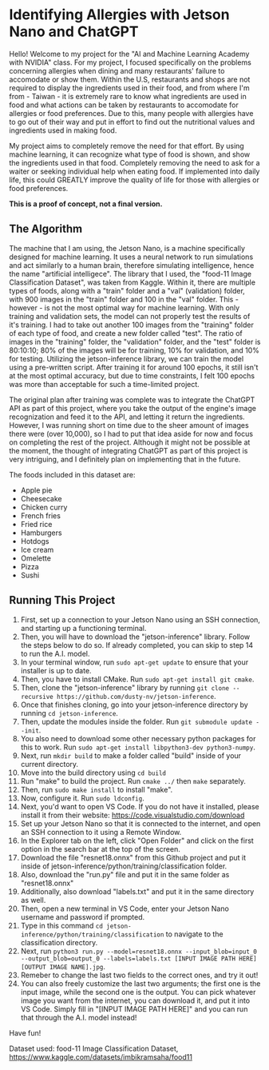 # Identifying Allergies with Jetson Nano and ChatGPT

Hello! Welcome to my project for the "AI and Machine Learning Academy with NVIDIA" class. For my project, I focused specifically on the problems concerning allergies when dining and many restaurants' failure to accomodate or show them. Within the U.S, restaurants and shops are not required to display the ingredients used in their food, and from where I'm from - Taiwan - it is extremely rare to know what ingredients are used in food and what actions can be taken by restaurants to accomodate for allergies or food preferences. Due to this, many people with allergies have to go out of their way and put in effort to find out the nutritional values and ingredients used in making food.

My project aims to completely remove the need for that effort. By using machine learning, it can recognize what type of food is shown, and show the ingredients used in that food. Completely removing the need to ask for a waiter or seeking individual help when eating food. If implemented into daily life, this could GREATLY improve the quality of life for those with allergies or food preferences.

**This is a proof of concept, not a final version.**

## The Algorithm
The machine that I am using, the Jetson Nano, is a machine specifically designed for machine learning. It uses a neural network to run simulations and act similarly to a human brain, therefore simulating intelligence, hence the name "artificial intelligece". The library that I used, the "food-11 Image Classification Dataset", was taken from Kaggle. Within it, there are multiple types of foods, along with a "train" folder and a "val" (validation) folder, with 900 images in the "train" folder and 100 in the "val" folder. This - however - is not the most optimal way for machine learning. With only training and validation sets, the model can not properly test the results of it's training. I had to take out another 100 images from the "training" folder of each type of food, and create a new folder called "test". The ratio of images in the "training" folder, the "validation" folder, and the "test" folder is 80:10:10; 80% of the images will be for training, 10% for validation, and 10% for testing. Utilizing the jetson-inference library, we can train the model using a pre-written script. After training it for around 100 epochs, it still isn't at the most optimal accuracy, but due to time constraints, I felt 100 epochs was more than acceptable for such a time-limited project.

The original plan after training was complete was to integrate the ChatGPT API as part of this project, where you take the output of the engine's image recognization and feed it to the API, and letting it return the ingredients. However, I was running short on time due to the sheer amount of images there were (over 10,000), so I had to put that idea aside for now and focus on completing the rest of the project. Although it might not be possible at the moment, the thought of integrating ChatGPT as part of this project is very intriguing, and I definitely plan on implementing that in the future.

The foods included in this dataset are:
- Apple pie
- Cheesecake
- Chicken curry
- French fries
- Fried rice
- Hamburgers
- Hotdogs
- Ice cream
- Omelette
- Pizza
- Sushi

## Running This Project
1. First, set up a connection to your Jetson Nano using an SSH connection, and starting up a functioning terminal.
2. Then, you will have to download the "jetson-inference" library. Follow the steps below to do so. If already completed, you can skip to step 14 to run the A.I. model.
3. In your terminal window, run `sudo apt-get update` to ensure that your installer is up to date.
4. Then, you have to install CMake. Run `sudo apt-get install git cmake`.
5. Then, clone the "jetson-inference" library by running `git clone --recursive https://github.com/dusty-nv/jetson-inference`.
6. Once that finishes cloning, go into your jetson-inference directory by running `cd jetson-inference`.
7. Then, update the modules inside the folder. Run `git submodule update --init`.
8. You also need to download some other necessary python packages for this to work. Run `sudo apt-get install libpython3-dev python3-numpy`.
9. Next, run `mkdir build` to make a folder called "build" inside of your current directory.
10. Move into the build directory using `cd build`
11. Run "make" to build the project. Run `cmake ../` then `make` separately.
12. Then, run `sudo make install` to install "make".
13. Now, configure it. Run `sudo ldconfig`.
14. Next, you'd want to open VS Code. If you do not have it installed, please install it from their website: https://code.visualstudio.com/download
15. Set up your Jetson Nano so that it is connected to the internet, and open an SSH connection to it using a Remote Window.
16. In the Explorer tab on the left, click "Open Folder" and click on the first option in the search bar at the top of the screen.
17. Download the file "resnet18.onnx" from this Github project and put it inside of jetson-inference/python/training/classification folder.
18. Also, download the "run.py" file and put it in the same folder as "resnet18.onnx"
19. Additionally, also download "labels.txt" and put it in the same directory as well.
20. Then, open a new terminal in VS Code, enter your Jetson Nano username and password if prompted.
21. Type in this command `cd jetson-inference/python/training/classification` to navigate to the classification directory.
22. Next, run `python3 run.py --model=resnet18.onnx --input_blob=input_0 --output_blob=output_0 --labels=labels.txt [INPUT IMAGE PATH HERE] [OUTPUT IMAGE NAME].jpg`.
23. Remeber to change the last two fields to the correct ones, and try it out!
24. You can also freely customize the last two arguments; the first one is the input image, while the second one is the output. You can pick whatever image you want from the internet, you can download it, and put it into VS Code. Simply fill in "[INPUT IMAGE PATH HERE]" and you can run that through the A.I. model instead!

Have fun!

Dataset used: food-11 Image Classification Dataset, https://www.kaggle.com/datasets/imbikramsaha/food11
